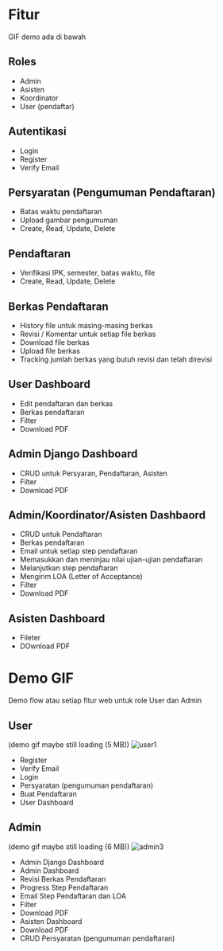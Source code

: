 # Fitur
GIF demo ada di bawah
## Roles
- Admin
- Asisten
- Koordinator
- User (pendaftar)
## Autentikasi
- Login
- Register
- Verify Email
## Persyaratan (Pengumuman Pendaftaran)
- Batas waktu pendaftaran
- Upload gambar pengumuman
- Create, Read, Update, Delete
## Pendaftaran
- Verifikasi IPK, semester, batas waktu, file
- Create, Read, Update, Delete
## Berkas Pendaftaran
- History file untuk masing-masing berkas
- Revisi / Komentar untuk setiap file berkas
- Download file berkas
- Upload file berkas
- Tracking jumlah berkas yang butuh revisi dan telah direvisi
## User Dashboard
- Edit pendaftaran dan berkas
- Berkas pendaftaran
- Filter
- Download PDF
## Admin Django Dashboard
- CRUD untuk Persyaran, Pendaftaran, Asisten
- Filter
- Download PDF
## Admin/Koordinator/Asisten Dashbaord
- CRUD untuk Pendaftaran
- Berkas pendaftaran
- Email untuk setiap step pendaftaran
- Memasukkan dan meninjau nilai ujian-ujian pendaftaran
- Melanjutkan step pendaftaran
- Mengirim LOA (Letter of Acceptance)
- Filter
- Download PDF
## Asisten Dashboard
- Fileter
- DOwnload PDF
# Demo GIF
Demo flow atau setiap fitur web untuk role User dan Admin
## User
(demo gif maybe still loading (5 MB))
![user1](https://github.com/user-attachments/assets/daba0f3c-cb68-49cd-a122-f6417ea3804c)
- Register
- Verify Email
- Login
- Persyaratan (pengumuman pendaftaran)
- Buat Pendaftaran
- User Dashboard
## Admin
(demo gif maybe still loading (6 MB))
![admin3](https://github.com/user-attachments/assets/81a359a2-e736-4a09-be02-2e7d86bcf000)
- Admin Django Dashboard
- Admin Dashboard
- Revisi Berkas Pendaftaran
- Progress Step Pendaftaran
- Email Step Pendaftaran dan LOA
- Filter
- Download PDF
- Asisten Dashboard
- Download PDF
- CRUD Persyaratan (pengumuman pendaftaran)
